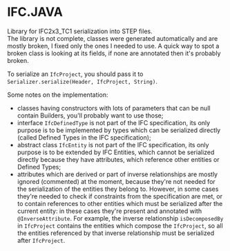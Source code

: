 # IFC.JAVA
Library for IFC2x3_TC1 serialization into STEP files.  
The library is not complete, classes were generated automatically and are mostly
broken, I fixed only the ones I needed to use. A quick way to spot a broken
class is looking at its fields, if none are annotated then it's probably broken.

To serialize an `IfcProject`, you should pass it to
`Serializer.serialize(Header, IfcProject, String)`.
 
Some notes on the implementation:
+ classes having constructors with lots of parameters that can be null contain
Builders, you'll probably want to use those;
+ interface `IfcDefinedType` is not part of the IFC specification, its only
purpose is to be implemented by types which can be serialized directly (called
Defined Types in the IFC specification);
+ abstract class `IfcEntity` is not part of the IFC specification, its only
purpose is to be extended by IFC Entities, which cannot be serialized
directly because they have attributes, which reference other entities or
Defined Types;
+ attributes which are derived or part of inverse relationships are mostly
ignored (commented) at the moment, because they're not needed for the
serialization of the entities they belong to. However, in some cases they're
needed to check if constraints from the specification are met, or to
contain references to other entities which must be serialized after the
current entity: in these cases they're present and annotated with
`@InverseAttribute`. For example, the inverse relationship `isDecomposedBy` in
`IfcProject` contains the entities which compose the `IfcProject`, so all the
entities referenced by that inverse relationship must be serialized after
`IfcProject`.